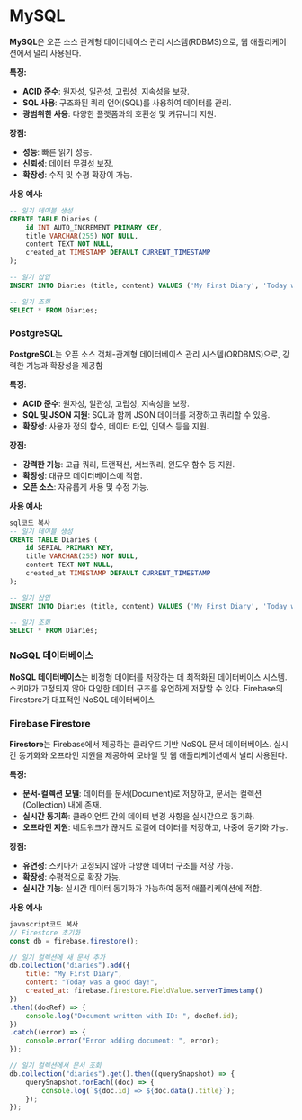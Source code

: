 MySQL
=== 
**MySQL**은 오픈 소스 관계형 데이터베이스 관리 시스템(RDBMS)으로, 웹 애플리케이션에서 널리 사용된다.

**특징:**

- **ACID 준수**: 원자성, 일관성, 고립성, 지속성을 보장.
- **SQL 사용**: 구조화된 쿼리 언어(SQL)를 사용하여 데이터를 관리.
- **광범위한 사용**: 다양한 플랫폼과의 호환성 및 커뮤니티 지원.

**장점:**

- **성능**: 빠른 읽기 성능.
- **신뢰성**: 데이터 무결성 보장.
- **확장성**: 수직 및 수평 확장이 가능.

**사용 예시:**

```sql
-- 일기 테이블 생성
CREATE TABLE Diaries (
    id INT AUTO_INCREMENT PRIMARY KEY,
    title VARCHAR(255) NOT NULL,
    content TEXT NOT NULL,
    created_at TIMESTAMP DEFAULT CURRENT_TIMESTAMP
);

-- 일기 삽입
INSERT INTO Diaries (title, content) VALUES ('My First Diary', 'Today was a good day!');

-- 일기 조회
SELECT * FROM Diaries;

```

### PostgreSQL

**PostgreSQL**는 오픈 소스 객체-관계형 데이터베이스 관리 시스템(ORDBMS)으로, 강력한 기능과 확장성을 제공함

**특징:**

- **ACID 준수**: 원자성, 일관성, 고립성, 지속성을 보장.
- **SQL 및 JSON 지원**: SQL과 함께 JSON 데이터를 저장하고 쿼리할 수 있음.
- **확장성**: 사용자 정의 함수, 데이터 타입, 인덱스 등을 지원.

**장점:**

- **강력한 기능**: 고급 쿼리, 트랜잭션, 서브쿼리, 윈도우 함수 등 지원.
- **확장성**: 대규모 데이터베이스에 적합.
- **오픈 소스**: 자유롭게 사용 및 수정 가능.

**사용 예시:**

```sql
sql코드 복사
-- 일기 테이블 생성
CREATE TABLE Diaries (
    id SERIAL PRIMARY KEY,
    title VARCHAR(255) NOT NULL,
    content TEXT NOT NULL,
    created_at TIMESTAMP DEFAULT CURRENT_TIMESTAMP
);

-- 일기 삽입
INSERT INTO Diaries (title, content) VALUES ('My First Diary', 'Today was a good day!');

-- 일기 조회
SELECT * FROM Diaries;

```

### NoSQL 데이터베이스

**NoSQL 데이터베이스**는 비정형 데이터를 저장하는 데 최적화된 데이터베이스 시스템. 스키마가 고정되지 않아 다양한 데이터 구조를 유연하게 저장할 수 있다. Firebase의 Firestore가 대표적인 NoSQL 데이터베이스

### Firebase Firestore

**Firestore**는 Firebase에서 제공하는 클라우드 기반 NoSQL 문서 데이터베이스. 실시간 동기화와 오프라인 지원을 제공하여 모바일 및 웹 애플리케이션에서 널리 사용된다.

**특징:**

- **문서-컬렉션 모델**: 데이터를 문서(Document)로 저장하고, 문서는 컬렉션(Collection) 내에 존재.
- **실시간 동기화**: 클라이언트 간의 데이터 변경 사항을 실시간으로 동기화.
- **오프라인 지원**: 네트워크가 끊겨도 로컬에 데이터를 저장하고, 나중에 동기화 가능.

**장점:**

- **유연성**: 스키마가 고정되지 않아 다양한 데이터 구조를 저장 가능.
- **확장성**: 수평적으로 확장 가능.
- **실시간 기능**: 실시간 데이터 동기화가 가능하여 동적 애플리케이션에 적합.

**사용 예시:**

```jsx
javascript코드 복사
// Firestore 초기화
const db = firebase.firestore();

// 일기 컬렉션에 새 문서 추가
db.collection("diaries").add({
    title: "My First Diary",
    content: "Today was a good day!",
    created_at: firebase.firestore.FieldValue.serverTimestamp()
})
.then((docRef) => {
    console.log("Document written with ID: ", docRef.id);
})
.catch((error) => {
    console.error("Error adding document: ", error);
});

// 일기 컬렉션에서 문서 조회
db.collection("diaries").get().then((querySnapshot) => {
    querySnapshot.forEach((doc) => {
        console.log(`${doc.id} => ${doc.data().title}`);
    });
});

```
